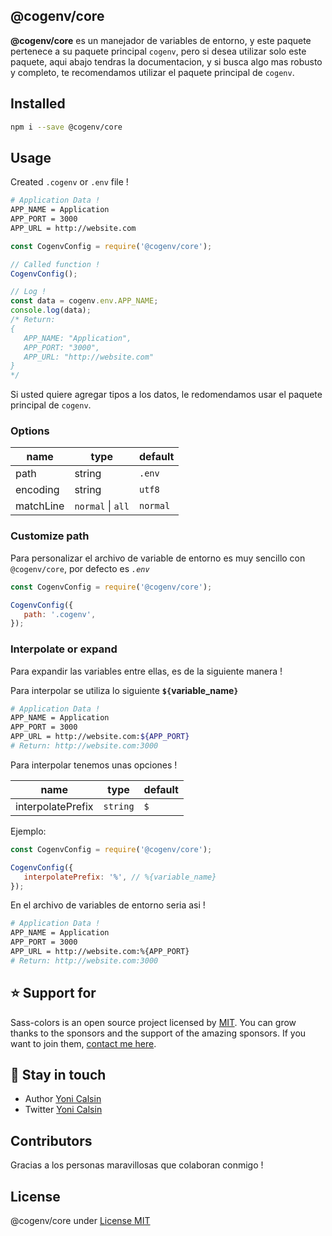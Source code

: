 ## @cogenv/core

**@cogenv/core** es un manejador de variables de entorno, y este paquete pertenece a su paquete principal `cogenv`, pero si desea utilizar solo este paquete, aqui abajo tendras la documentacion, y si busca algo mas robusto y completo, te recomendamos utilizar el paquete principal de `cogenv`.

## Installed

```bash
npm i --save @cogenv/core
```

## Usage

Created `.cogenv` or `.env` file !

```bash
# Application Data !
APP_NAME = Application
APP_PORT = 3000
APP_URL = http://website.com
```

```js
const CogenvConfig = require('@cogenv/core');

// Called function !
CogenvConfig();

// Log !
const data = cogenv.env.APP_NAME;
console.log(data);
/* Return:
{
   APP_NAME: "Application",
   APP_PORT: "3000",
   APP_URL: "http://website.com"
}
*/
```

Si usted quiere agregar tipos a los datos, le redomendamos usar el paquete principal de `cogenv`.

### Options

| name      | type              | default  |
| --------- | ----------------- | -------- |
| path      | string            | `.env`   |
| encoding  | string            | `utf8`   |
| matchLine | `normal` \| `all` | `normal` |

### Customize path

Para personalizar el archivo de variable de entorno es muy sencillo con `@cogenv/core`, por defecto es _`.env`_

```js
const CogenvConfig = require('@cogenv/core');

CogenvConfig({
   path: '.cogenv',
});
```

### Interpolate or expand

Para expandir las variables entre ellas, es de la siguiente manera !

Para interpolar se utiliza lo siguiente **`${`variable_name`}`**

```bash
# Application Data !
APP_NAME = Application
APP_PORT = 3000
APP_URL = http://website.com:${APP_PORT}
# Return: http://website.com:3000
```

Para interpolar tenemos unas opciones !

| name              | type     | default |
| ----------------- | -------- | ------- |
| interpolatePrefix | `string` | `$`     |

Ejemplo:

```js
const CogenvConfig = require('@cogenv/core');

CogenvConfig({
   interpolatePrefix: '%', // %{variable_name}
});
```

En el archivo de variables de entorno seria asi !

```bash
# Application Data !
APP_NAME = Application
APP_PORT = 3000
APP_URL = http://website.com:%{APP_PORT}
# Return: http://website.com:3000
```

## ⭐ Support for

Sass-colors is an open source project licensed by [MIT](LICENSE). You can grow thanks to the sponsors and the support of the amazing sponsors. If you want to join them, [contact me here](mailto:helloyonicb@gmail.com).

## 🎩 Stay in touch

-  Author [Yoni Calsin](https://github.com/yoicalsin)
-  Twitter [Yoni Calsin](https://twitter.com/yoicalsin)

## Contributors

Gracias a los personas maravillosas que colaboran conmigo !

## License

@cogenv/core under [License MIT](LICENSE)
